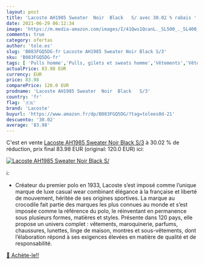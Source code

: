 ```yaml
---
layout: post
title: 'Lacoste AH1985 Sweater  Noir  Black   S/ avec 30.02 % rabais '
date: 2021-06-29 06:12:34
image: 'https://m.media-amazon.com/images/I/41Qws1QcanL._SL500_._SL400_.jpg'
comments: true
category: ofertas
author: 'tole.es'
slug: 'B083FGQ5DG-fr Lacoste AH1985 Sweater Noir Black S/3'
sku: 'B083FGQ5DG-fr'
tags: [ 'Pulls homme','Pulls, gilets et sweats homme','Vêtements','Vêtements homme','lacoste', ]
actualPrice: 83.98 EUR
currency: EUR
price: 83.98
comparePrice: 120.0 EUR
prodname: 'Lacoste AH1985 Sweater  Noir  Black   S/3'
country: 'fr'
flag: '🇫🇷'
brand: 'Lacoste'
buyurl: 'https://www.amazon.fr/dp/B083FGQ5DG/?tag=tolees0d-21'
descuento: '30.02'
average: '83.98'
---
```


C'est en vente [Lacoste AH1985 Sweater  Noir  Black   S/3](https://www.amazon.fr/dp/B083FGQ5DG/?tag=tolees0d-21)  à  30.02 % de réduction, prix final  83.98 EUR (original: 120.0 EUR) ici:

[![Lacoste AH1985 Sweater  Noir  Black   S/](https://m.media-amazon.com/images/I/41Qws1QcanL._SL500_._SL400_.jpg)](https://www.amazon.fr/dp/B083FGQ5DG/?tag=tolees0d-21)

ℹ️:

- Créateur du premier polo en 1933, Lacoste s’est imposé comme l’unique marque de luxe casual wear combinant élégance à la française et liberté de mouvement, héritée de ses origines sportives. La marque au crocodile fait partie des marques les plus connues au monde et s’est imposée comme la référence du polo, le réinventant en permanence sous plusieurs formes, matières et styles. Présente dans 120 pays, elle propose un univers complet : vêtements, maroquinerie, parfums, chaussures, lunettes, linge de maison, montres et sous-vêtements, dont l’élaboration répond à ses exigences élevées en matière de qualité et de responsabilité.

[🛒 Achète-le!!](https://www.amazon.fr/dp/B083FGQ5DG/?tag=tolees0d-21)
